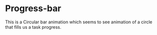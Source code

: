 # Progress-bar
This is a Circular bar animation which seems to see animation of a circle that fills us a task progress.
